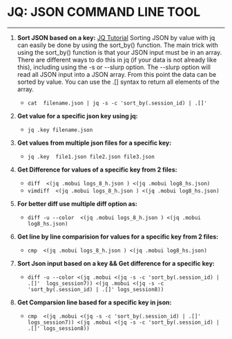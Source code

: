 # JQ: JSON COMMAND LINE TOOL  
----------------------------------------
1. **Sort JSON based on a key:** [JQ Tutorial](http://bigdatums.net/2016/11/29/sorting-json-by-value-with-jq/)
Sorting JSON by value with jq can easily be done by using the sort_by() function. The main trick with using the sort_by()    function is that your JSON input must be in an array. There are different ways to do this in jq (if your data is not already like this), including using the -s or --slurp option. The --slurp option will read all JSON input into a JSON array. From this point the data can be sorted by value. You can use the .[] syntax to return all elements of the array.

    * `cat  filename.json | jq -s -c 'sort_by(.session_id) | .[]'`
   
2. **Get value for a specific json key using jq:** 

    * `jq .key filename.json`

3. **Get values from multiple json files for a specific key:**

    * `jq .key  file1.json file2.json file3.json`

4. **Get Difference for values of a specific key from 2 files:**
    * `diff  <(jq .mobui logs_8_h.json ) <(jq .mobui log8_hs.json)`
    * `vimdiff  <(jq .mobui logs_8_h.json ) <(jq .mobui log8_hs.json)`

5. **For better diff use multiple diff option as:**
    * `diff -u --color  <(jq .mobui logs_8_h.json ) <(jq .mobui log8_hs.json)`

6. **Get line by line comparision for values for a specific key from 2 files:**
    * `cmp  <(jq .mobui logs_8_h.json ) <(jq .mobui log8_hs.json)`

7. **Sort Json input based on a key && Get difference for a specific key:**
    * `diff -u --color <(jq .mobui <(jq -s -c 'sort_by(.session_id) | .[]'  logs_session7)) <(jq .mobui <(jq -s -c 'sort_by(.session_id) | .[]' logs_session8))`

8. **Get Comparsion line based for a specific key in json:**
    * `cmp  <(jq .mobui <(jq -s -c 'sort_by(.session_id) | .[]'  logs_session7)) <(jq .mobui <(jq -s -c 'sort_by(.session_id) | .[]' logs_session8))`
